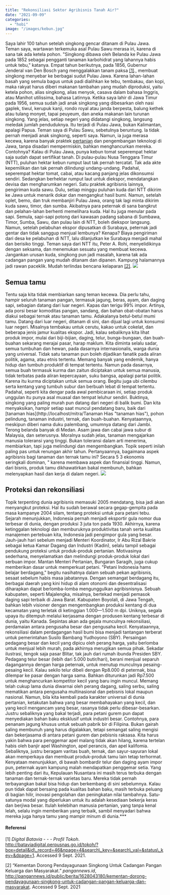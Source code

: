 ```yaml
---
title: "Rekonsiliasi Sektor Agribisnis Tanah Air?"
date: "2021-09-09"
categories: 
  - "hobi"
image: "/images/kebun.jpg"
---
```


Saya lahir 100 tahun setelah singkong gencar ditanam di Pulau Jawa. Teman saya, wartawan terkemuka asal Pulau Sawu merasa iri, karena di sana tak ada ketela pohon. "Singkong dibawa oleh Belanda ke Pulau Jawa pada 1852 sebagai pengganti tanaman karbohidrat yang lahannya habis untuk tebu," katanya. Empat tahun berikutnya, pada 1856, Gubernur Jenderal van Den Bosch yang menggalakkan tanam paksa [\[1\]](#footnote-1)., membuat singkong menyebar ke berbagai sudut Pulau Jawa. Karena lahan-lahan basah yang semula bagus untuk padi dialihkan ke tebu, tembakau, dan kopi, maka rakyat harus diberi makanan tambahan yang mudah diproduksi, yaitu ketela pohon, alias singkong, alias menyok, casava dalam bahasa Inggris, atau Manihot utilissima, bahasa Latinnya. Ketika saya lahir di Jawa Timur pada 1956, semua sudah jadi anak singkong yang dibesarkan oleh nasi gaplek, tiwul, kerupuk kanji, rondo royal atau janda berpesta, balung kethek atau tulang monyet, tapai peuyeum, dan aneka makanan lain turunan singkong. Yang jelas, setiap negeri yang didatangi singkong, langsung meledak jumlah penduduknya. Itu terjadi di Pulau Jawa, bukan Kalimantan, apalagi Papua. Teman saya di Pulau Sawu, sebetulnya beruntung. Ia tidak pernah menjadi anak singkong, seperti saya. Namun, ia juga merasa kecewa, karena banyak praktek [pertanian](http://localhost/mitra/pertanian "pertanian") dan pengembangan teknologi di Jawa, tanpa disadari mempermiskin, bahkan menghancurkan mereka. Contohnya? Kalau di Pulau Jawa, punya kebun tomat seperempat hektar saja sudah dapat sertifikat tanah. Di pulau-pulau Nusa Tenggara Timur (NTT), puluhan hektar kebun rumput laut tak pernah tercatat. Tak ada akte kepemilikan dan tak pernah dilindungi undang-undang. Padahal, seperempat hektar tomat, cabai, atau kacang panjang jelas dikonsumsi sendiri. Sedangkan berhektar rumput laut untuk diekspor, mendatangkan devisa dan mengharumkan negeri. Satu praktek agribisnis lainnya, pengiriman kuda sawu. Dulu, setiap minggu puluhan kuda dari NTT dikirim ke Jawa untuk menarik dokar dan mengangkut hasil bumi. Namun, setelah oplet, bemo, dan truk membanjiri Pulau Jawa, orang tak lagi minta dikirim kuda sawu, timor, dan sumba. Akibatnya para peternak di sana bangkrut dan pelahan-lahan berhenti memelihara kuda. Hal itu juga menular pada sapi. Semula, sapi-sapi potong dari kawasan padang sabana di Sumbawa, Timor, Sumba, Sawu, dan pulau lain di NTT, boleh diekspor langsung. Namun, setelah pelabuhan ekspor dipusatkan di Surabaya, peternak jadi gentar dan tidak sanggup menjual lembunya? Kenapa? Biaya pengiriman dari desa ke pelabuhan di NTT, lalu dilanjutkan ke Surabaya menjadi mahal dan berisiko tinggi. Teman saya dari NTT itu, Peter A. Rohi, menyelidikinya dengan seksama, dan menemukan sesuatu yang membuat kecewa. Jangankan urusan kuda, singkong pun jadi masalah, karena tak ada cadangan pangan yang mudah ditanam dan dipanen. Kampung halamannya jadi rawan paceklik. Mudah terlindas bencana kelaparan [\[2\]](#footnote-2). ![](/images/agro.jpg)

## Semua tamu

Tentu saja kita tidak membiarkan sang teman kecewa. Dia perlu tahu, hampir seluruh tanaman pangan, termasuk jagung, beras, ayam, dan daging sapi, sebagian datang dari luar negeri. Kapas dan terigu 99% impor. Artinya, ada porsi besar komoditas pangan, sandang, dan bahan obat-obatan harus diakui sebagai ternak atau tanaman tamu. Adakalanya betul-betul mumi tamu. Datang dari luar negeri, ditanam di sini, dan dijual lagi untuk konsumsi luar negeri. Misalnya tembakau untuk cerutu, kakao untuk cokelat, dan beberapa jenis jamur kualitas ekspor. Jadi, kalau sebaliknya kita lihat produk impor, mulai dari biji-bijian, daging, telur, bunga-bungaan, dan buah-buahan sekarang merajai pasar, harap maklum. Kita diminta selalu sadar, semua tumbuhan dan hewan, pada dasarnya internasionalis, warga dunia yang universal. Tidak satu tanaman pun boleh dijadikan fanatik pada aliran politik, agama, atau etnis tertentu. Memang banyak yang endemik, hanya hidup dan tumbuh produktif di tempat tertentu. Namun pada dasarnya, semua buah termasuk kurma dan zaitun diciptakan untuk semua manusia, tidak terbatas pada aliran kepercayaan, suku bangsa, apalagi partai politik. Karena itu kurma diciptakan untuk semua orang. Begitu juga ubi cilembu serta kentang yang tumbuh subur dan berbuah lebat di tempat tertentu. Padahal, seperti kita dengar pada awal pembicaraan ini, setiap produk unggulan itu punya asal muasal dan tempat leluhur sendiri. Buktinya, singkong yang paling murah pun datang dari negeri di balik bumi. Dan kita menyaksikan, hampir setiap saat muncul pendatang baru, baik dari [tanaman hias](http://localhost/mitra/Tanaman Hias "tanaman hias"), pohon pelindung, tanaman industri, ternak, dan buah-buahan. Kenyataannya, meskipun diberi nama duku palembang, umumnya datang dari Jambi. Terong belanda banyak di Medan. Asam jawa dan cabai jawa subur di Malaysia, dan seterusnya. Moralnya sudah jelas, tanaman mengajarkan manusia toleransi yang tinggi. Bukan toleransi dalam arti menerima, membiarkan, tapi juga melindungi dan mengembangkan. Topik seperti inilah paling pas untuk renungan akhir tahun. Pertanyaannya, bagaimana aspek agribisnis bagi tanaman dan ternak tamu ini? Secara 5 3 ekonomis seringkali dominan, " karena membawa aspek dan finansial tinggi. Namun, dari bisnis, produk tamu dikhawatirkan bakal membunuh, bahkan melenyapkan hasil dan kerja di dalam negeri. ![](/images/agrobisnis.jpg)

## Proteksi dan rekonsiliasi

Topik terpenting dunia agribisnis memasuki 2005 mendatang, bisa jadi akan menyangkut proteksi. Hal itu sudah berawal secara gegap-gempita pada masa kampanye 2004 silam, tentang proteksi untuk para petani tebu. Sejarah menunjukkan, Indonesia pernah menjadi eksportir gula nomor dua terbesar di dunia, dengan produksi 3 juta ton pada 1930. Akhirnya, karena ketinggalan teknologi dan memburuknya produktivitas tanah serta kualitas manajemen pertebuan kita, Indonesia jadi pengimpor gula yang besar. Jauh-jauh hari sebelum menjadi Menteri Koordinator, Ir Abu Rizal Bakrie sebagai ketua Kamar Dagang dan Industri (Kadin), selalu tampil sebagai pendukung proteksi untuk produk-produk pertanian. Motivasinya sederhana, menyelamatkan dan melindungi produk-produk lokal dari serbuan impor. Mantan Menteri Pertanian, Bungaran Saragih, juga cukup memberikan dasar untuk memperkuat petani. "Petani Indonesia hams belajar berdagang," begitu nasihatnya dalam sebuah pekan agribisnis, sesaat sebelum habis masa jabatannya. Dengan semangat berdagang itu, berbagai daerah yang kini hidup di alam otonomi dan desentralisasi diharapkan dapat berlomba-lomba mengunggulkan agribisnisnya. Sebuah kabupaten, seperti Majalengka, misalnya, bertekad menjadi pemasok daging sapi terbaik di Jawa Barat. Kabupaten Boyolali, di Jawa Tengah, bahkan lebih visioner dengan mengembangkan produksi kentang di dua kecamatan yang terletak di ketinggian 1.000—1.500 m dpi. Uniknya, segala upaya itu ditempuh melalui kerjasama dengan produsen kentang terbesar di dunia, yaitu Kanada. Sepintas akan ada gejala munculnya rekonsiliasi, perdamaian antara pengusaha besar dan pengusaha kecil. Kenyataannya, rekonsiliasi dalam perdagangan hasil bumi bisa menjadi tantangan terberat untuk pemerintahan Susilo Bambang Yudhoyono (SBY). Persaingan pedagang besar dan kecil yang dipicu oleh perang harga, yaitu berlomba untuk menjual lebih murah, pada akhirnya merugikan semua pihak. Sekadar ilustrasi, tengok saja pasar Blitar, tak jauh dari rumah ibunda Presiden SBY. Pedagang telur besar (lebih dari 5.000 butir/hari), berani menjual separuh dagangannya dengan harga peternak, untuk menutup munculnya pesaing-pesaing kecil. Kalau sekilo telur dibeli dengan Rp8.000 di peternak, bisa dilempar ke pasar dengan harga sama. Bahkan diturunkan jadi Rp7.500 untuk menghancurkan kompetitor kecil yang baru ingin muncul. Memang telah cukup lama dunia diwarnai oleh perang dagang, saling serbu, saling mematikan antara pengusaha multinasional dan pebisnis lokal maupun nasional. Namun, bila kita kembali pada karakter universal di dunia pertanian, ketakutan bahwa yang besar membahayakan yang kecil, dan yang kecil mengancam yang besar, rasanya tidak perlu dibesar-besarkan. Justru sebaliknya yang bakal terjadi, para petani gurem pun dapat menyediakan bahan baku eksklusif untuk industri besar. Contohnya, para penanam jagung khusus untuk sebuah pabrik bir di Filipina. Bukan gairah saling membunuh yang harus digalakkan, tetapi semangat saling mengisi dan bekerjasama di antara petani gurem dan pebisnis raksasa. Kita harus yakin bahwa para penggemar apel malang tidak akan hilang, karena tertelan habis oleh banjir apel Washington, apel perancis, dan apel kalifomia. Sebaliknya, justru beragam varitas buah, ternak, dan sayur-sayuran lokal akan memperkaya dan membuat produk-produk tamu lain tetap terhormat. Kenyataan menunjukkan, di bawah bombardir telur dan daging ayam impor pun, peternak ayam kampung malah mendapatkan penggemar setia. Yang lebih penting dari itu, Kepulauan Nusantara ini masih terus terbuka dengan tanaman dan ternak-ternak varietas baru. Mereka tidak pernah terbayangkan bakal bisa hidup dan berkembang di sini sebelumnya. Kalau pun tidak dapat bersaing pada kualitas bahan baku, masih terbuka peluang di bagian hilir, inovasi pengolahan dan peningkatan nilai tambahnya. Satu-satunya modal yang diperlukan untuk itu adalah kesediaan bekerja keras dan berjiwa besar. Itulah kelebihan manusia pertanian, yang tanpa kenal lelah, selalu ingin memberikan yang terbaik, sambil menyadari bahwa mereka juga hanya tamu yang mampir minum di dunia.\*\*\*

#### Referensi

\[1\] _Digital Batavia - - - Profil Tokoh_. http://bataviadigital.perpusnas.go.id/tokoh/?box=detail&id\_record=46&npage=4&search\_key=&search\_val=&status\_key=&dpage=1. Accessed 9 Sept. 2021.

\[2\] “Kementan Dorong Pendayagunaan Singkong Untuk Cadangan Pangan Keluarga dan Masyarakat.” _pangannews.id_, http://pangannews.id/public/berita/1628043180/kementan-dorong-pendayagunaan-singkong-untuk-cadangan-pangan-keluarga-dan-masyarakat. Accessed 9 Sept. 2021
